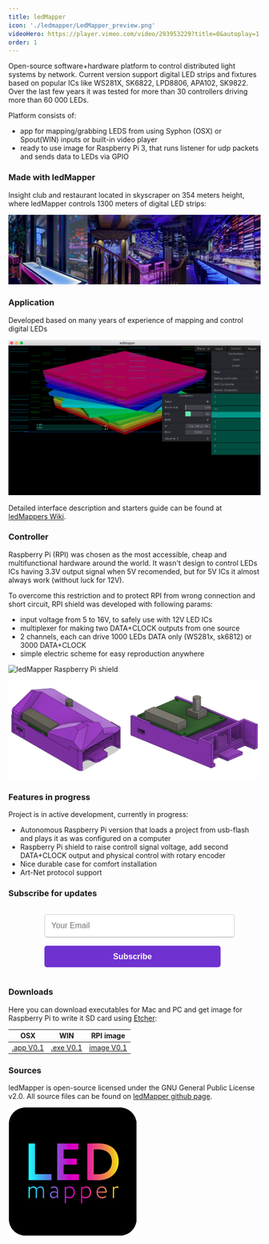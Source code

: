 ```yaml
---
title: ledMapper
icon: './ledmapper/LedMapper_preview.png'
videoHero: https://player.vimeo.com/video/293953229?title=0&autoplay=1
order: 1
---
```


Open-source software+hardware platform to control distributed light systems by network.
Current version support digital LED strips and fixtures based on popular ICs like WS281X, SK6822, LPD8806, APA102, SK9822.
Over the last few years it was tested for more than 30 controllers driving more than 60 000 LEDs.

Platform consists of:

- app for mapping/grabbing LEDS from using Syphon (OSX) or Spout(WIN) inputs or built-in video player
- ready to use image for Raspberry Pi 3, that runs listener for udp packets and sends data to LEDs via GPIO

### Made with ledMapper

Insight club and restaurant located in skyscraper on 354 meters height, where ledMapper controls 1300 meters of digital LED strips:

![Insight 354 ledMapper](./ledmapper/insight-collage.jpeg)

### Application

Developed based on many years of experience of mapping and control digital LEDs

![ledMapper Interface](./ledmapper/ledMapper_screenshot.png)

Detailed interface description and starters guide can be found at [ledMappers Wiki](https://github.com/techtim/ledMapper/wiki).

### Controller

Raspberry Pi (RPI) was chosen as the most accessible, cheap and multifunctional hardware around the world.
It wasn't design to control LEDs ICs having 3.3V output signal when 5V recomended, but for 5V ICs it almost always work (without luck for 12V).

To overcome this restriction and to protect RPI from wrong connection and short circuit, RPI shield was developed with following params:

- input voltage from 5 to 16V, to safely use with 12V LED ICs
- multiplexer for making two DATA+CLOCK outputs from one source
- 2 channels, each can drive 1000 LEDs DATA only (WS281x, sk6812) or 3000 DATA+CLOCK
- simple electric scheme for easy reproduction anywhere

![ledMapper Raspberry Pi shield](./ledmapper/raspberry_pi_shield.jpg)

![ledMapper Raspberry Pi durable case](./ledmapper/rpi_box.png)

### Features in progress

Project is in active development, currently in progress:

- Autonomous Raspberry Pi version that loads a project from usb-flash and plays it as was configured on a computer
- Raspberry Pi shield to raise controll signal voltage, add second DATA+CLOCK output and physical control with rotary encoder
- Nice durable case for comfort installation
- Art-Net protocol support

### Subscribe for updates

<link href='http://fonts.googleapis.com/css?family=Open+Sans:300italic,400italic,600italic,400,300,600,700' rel='stylesheet' type='text/css'/>

<div id='byard-emailsubsocial'>
<div class='emailsub'>
<form name="subscribe" method="POST" netlify>
<input type='text' name='email' placeholder='Your Email' />
<input value="Subscribe" class="button" type="submit" />
</form>
</div>
</div>

<style type='text/css'>
#byard-emailsubsocial {
width: 100%;
display: block;
padding: 0 auto;
}
#byard-emailsubsocial .heading {
padding: 0rem 5rem;
line-height: 35px;
font-size: 26px;
color: rgb(170, 170, 170);
text-align: center;
text-shadow: 0px 1px rgba(255, 255, 255, 0.75);
background: none repeat scroll 0% 0% rgb(247, 247, 247);
}
#byard-emailsubsocial .emailsub {
padding: 0 2rem 1rem 2rem;
}
#byard-emailsubsocial .emailsub input {
color: rgb(170, 170, 170);
padding: 0.8rem;
margin-top: 1rem;
margin-left: 2.5rem;
font-size: 1rem;
width: 80%;
border: 1px solid #ccc;
border-bottom: 2px solid #ccc;
border-radius: 5px;
transition:border 0.15s linear 0s, box-shadow 0.15s linear 0s, color 0.15s linear 0s;
}
#byard-emailsubsocial .emailsub input:focus {
border-color:#33614E;
outline: none;
box-shadow: 0 0 2px 1px #3  3614E;
}
#byard-emailsubsocial .emailsub .button {
background: #6f32d1;
color: white!important;
border:none;
outline: none;
border-bottom: 3px solid #f12a1;
transition:background .4s linear;
width: 80%;
margin-left: 2.5rem;
font-weight: 600;
cursor:pointer;
}
#byard-emailsubsocial .emailsub .button:hover{
background: #8f52f1;
}
</style>

### Downloads

Here you can download executables for Mac and PC and get image for Raspberry Pi to write it SD card using [Etcher](https://etcher.io/):

|                        OSX                        |                        WIN                        |                         RPI image                         |
| :-----------------------------------------------: | :-----------------------------------------------: | :-------------------------------------------------------: |
| [.app V0.1](../../downloads/ledMapperOSX_0.1.zip) | [.exe V0.1](../../downloads/ledMapperWIN_0.1.zip) | [image V0.1](../../downloads/ledMapperRPI3_image_0.1.zip) |

### Sources

ledMapper is open-source licensed under the GNU General Public License v2.0.
All source files can be found on [ledMapper github page](https://github.com/techtim/ledMapper).

![led Mapper icon](./ledmapper/ledMapper_icon_200.png)
